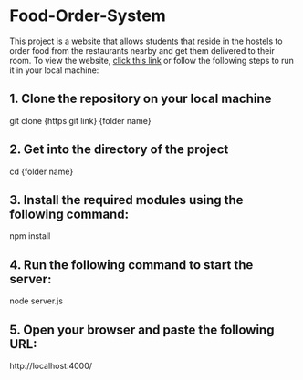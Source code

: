 # Food-Order-System
This project is a website that allows students that reside in the hostels to order food from the restaurants nearby and get them delivered to their room. To view the website, [click this link](https://food-order-system.onrender.com/) or follow the following steps to run it in your local machine:
## 1. Clone the repository on your local machine
git clone {https git link} {folder name}
## 2. Get into the directory of the project
cd {folder name}
## 3. Install the required modules using the following command:
npm install
## 4. Run the following command to start the server:
node server.js
## 5. Open your browser and paste the following URL:
http://localhost:4000/
